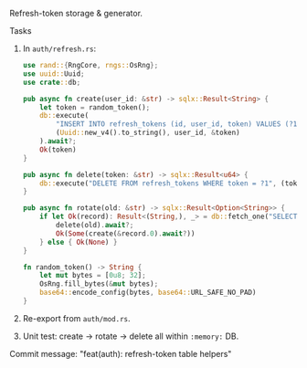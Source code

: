 Refresh-token storage & generator.

Tasks
1. In `auth/refresh.rs`:
   ```rust
   use rand::{RngCore, rngs::OsRng};
   use uuid::Uuid;
   use crate::db;

   pub async fn create(user_id: &str) -> sqlx::Result<String> {
       let token = random_token();
       db::execute(
           "INSERT INTO refresh_tokens (id, user_id, token) VALUES (?1, ?2, ?3)",
           (Uuid::new_v4().to_string(), user_id, &token)
       ).await?;
       Ok(token)
   }

   pub async fn delete(token: &str) -> sqlx::Result<u64> {
       db::execute("DELETE FROM refresh_tokens WHERE token = ?1", (token,)).await
   }

   pub async fn rotate(old: &str) -> sqlx::Result<Option<String>> {
       if let Ok(record): Result<(String,), _> = db::fetch_one("SELECT user_id FROM refresh_tokens WHERE token = ?1", (old,)).await {
           delete(old).await?;
           Ok(Some(create(&record.0).await?))
       } else { Ok(None) }
   }

   fn random_token() -> String {
       let mut bytes = [0u8; 32];
       OsRng.fill_bytes(&mut bytes);
       base64::encode_config(bytes, base64::URL_SAFE_NO_PAD)
   }
   ```

2. Re-export from `auth/mod.rs`.

3. Unit test: create → rotate → delete all within `:memory:` DB.

Commit message: "feat(auth): refresh-token table helpers"
